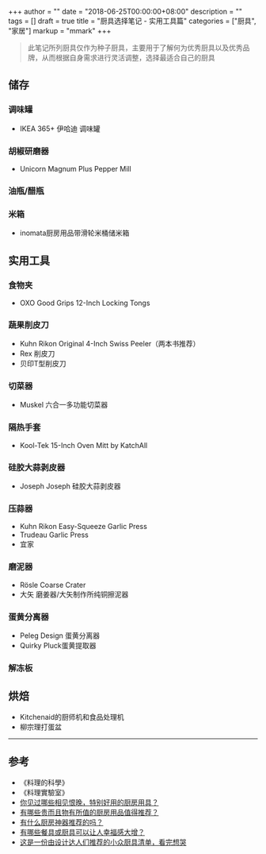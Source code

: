 +++
author = ""
date = "2018-06-25T00:00:00+08:00"
description = ""
tags = []
draft = true
title = "厨具选择笔记 - 实用工具篇"
categories = ["厨具", "家居"]
markup = "mmark"
+++

> 此笔记所列厨具仅作为种子厨具，主要用于了解何为优秀厨具以及优秀品牌，从而根据自身需求进行灵活调整，选择最适合自己的厨具

## 储存

### 调味罐
* IKEA 365+ 伊哈迪 调味罐

### 胡椒研磨器
* Unicorn Magnum Plus Pepper Mill

### 油瓶/醋瓶

### 米箱
* inomata厨房用品带滑轮米桶储米箱

## 实用工具

### 食物夹
* OXO Good Grips 12-Inch Locking Tongs

### 蔬果削皮刀
* Kuhn Rikon Original 4-Inch Swiss Peeler（两本书推荐）
* Rex 削皮刀
* 贝印T型削皮刀

### 切菜器
* Muskel 六合一多功能切菜器

### 隔热手套
* Kool-Tek 15-Inch Oven Mitt by KatchAll

### 硅胶大蒜剥皮器
* Joseph Joseph 硅胶大蒜剥皮器

### 压蒜器
* Kuhn Rikon Easy-Squeeze Garlic Press
* Trudeau Garlic Press
* 宜家

### 磨泥器
* Rösle Coarse Crater
* 大矢 磨姜器/大矢制作所纯铜擦泥器

### 蛋黄分离器
* Peleg Design 蛋黄分离器
* Quirky Pluck蛋黄提取器

### 解冻板

## 烘焙
* Kitchenaid的厨师机和食品处理机
* 柳宗理打蛋盆

---

## 参考
* 《料理的科學》
* 《料理實驗室》
* [你见过哪些相见恨晚，特别好用的厨房用具？](https://www.zhihu.com/question/21660743)
* [有哪些贵而且物有所值的厨房用品值得推荐？](https://www.zhihu.com/question/27511507)
* [有什么厨房神器推荐的吗？](https://www.zhihu.com/question/24305856)
* [有哪些餐具或厨具可以让人幸福感大增？](https://www.zhihu.com/question/22763183)
* [这是一份由设计达人们推荐的小众厨具清单，看完想哭](https://zhuanlan.zhihu.com/p/20776791)